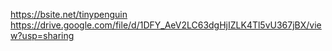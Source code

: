 https://bsite.net/tinypenguin
https://drive.google.com/file/d/1DFY_AeV2LC63dgHjIZLK4Tl5vU367jBX/view?usp=sharing